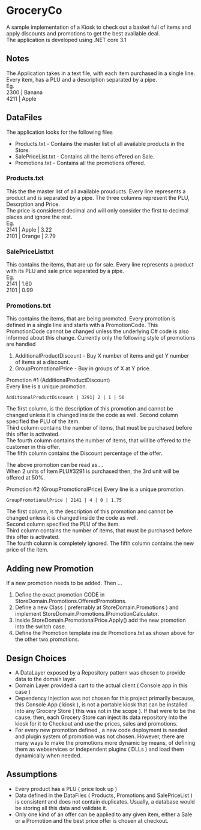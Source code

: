 # GroceryCo

A sample implementation of a Kiosk to check out a basket full of items and apply discounts and promotions to get the best available deal.  
The application is developed using .NET core 3.1

## Notes

The Application takes in a text file, with each item purchased in a single line. Every item, has a PLU and a description separated by a pipe.  
Eg.  
2300 | Banana  
4211 | Apple  

## DataFiles  

The application looks for the following files  

* Products.txt - Contains the master list of all available products in the Store.
* SalePriceList.txt - Contains all the items offered on Sale.
* Promotions.txt - Contains all the promotions offered.

### Products.txt  

This the the master list of all available prouducts. Every line represents a product and is separated by a pipe.
The three columns represent the PLU, Descrption and Price.  
The price is considered decimal and will only consider the first to decimal places and ignore the rest.  
Eg.  
2141 | Apple | 3.22  
2101 | Orange | 2.79

### SalePriceListtxt  

This contains the items, that are up for sale. Every line represents a product with its PLU and sale price separated by a pipe.  
Eg.  
2141 | 1.60  
2101 | 0.99  

### Promotions.txt  

This contains the items, that are being promoted. Every promotion is defined in a single line and starts with a PromotionCode. This PromotionCode cannot be changed unless the underlying C# code is also informed about this change.
Currently only the following style of promotions are handled  

1. AdditionalProductDiscount - Buy X number of items and get Y number of items at a discount.  
2. GroupPromotionalPrice - Buy in groups of X at Y price.  

Promotion #1 (AdditionalProductDiscount)  
Every line is a unique promotion.

```CSV
AdditionalProductDiscount | 3291| 2 | 1 | 50  
```

The first column, is the description of this promotion and cannot be changed unless it is changed inside the code as well.
Second column specified the PLU of the item.  
Third column contains the number of items, that must be purchased before this offer is activated.  
The fourth column contains the number of items, that will be offered to the customer in this offer.  
The fifth column contains the Discount percentage of the offer.  

The above promotion can be read as....  
When 2 units of Item PLU#3291 is purchased then, the 3rd unit will be offered at 50%.  

Promotion #2 (GroupPromotionalPrice)
Every line is a unique promotion.

```CSV
GroupPromotionalPrice | 2141 | 4 | 0 | 1.75
```

The first column, is the description of this promotion and cannot be changed unless it is changed inside the code as well.  
Second column specified the PLU of the item.  
Third column contains the number of items, that must be purchased before this offer is activated.  
The fourth column is completely ignored.
The fifth column contains the new price of the item.  

## Adding new Promotion

If a new promotion needs to be added. Then ...  

1. Define the exact promotion CODE in StoreDomain.Promotions.OfferedPromotions.  
2. Define a new Class ( preferrably at StoreDomain.Promotions ) and implement StoreDomain.Promotions.IPromotionCalculator.
3. Inside StoreDomain.PromotionalPrice.Apply() add the new promotion into the switch case.  
4. Define the Promotion template inside Promotions.txt as shown above for the other two promotions.

## Design Choices

* A DataLayer exposed by a Repository pattern was chosen to provide data to the domain layer.  
* Domain Layer provided a cart to the actual client ( Console app in this case )  
* Dependency Injection was not chosen for this project primarily because, this Console App ( kiosk ), is not a portable kiosk that can be installed into any Grocery Store ( this was not in the scope ). If that were to be the cause, then, each Grocery Store can inject its data repository into the kiosk for it to Checkout and use the prices, sales and promotions.  
* For every new promotion defined , a new code deployment is needed and plugin system of promotion was not chosen. However, there are many ways to make the promotions more dynamic by means, of defining them as webservices or independent plugins ( DLLs ) and load them dynamically when needed.  

## Assumptions

* Every product has a PLU ( price look up )  
* Data defined in the DataFiles ( Products, Promotions and SalePriceList ) is consistent and does not contain duplicates. Usually, a database would be storing all this data and validate it.  
* Only one kind of an offer can be applied to any given item, either a Sale or a Promotion and the best price offer is chosen at checkout.  
